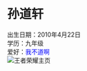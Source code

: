# 孙道轩
出生日期：2010年4月22日 </br>
学历：九年级</br>
爱好：<font color=Blue>我不道啊</font></br>
![王者荣耀主页](https://bigjackson.us.kg/sdx/wz.jpg)